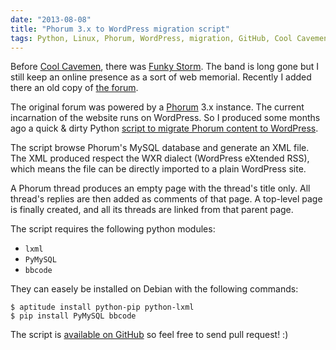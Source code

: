 ```yaml
---
date: "2013-08-08"
title: "Phorum 3.x to WordPress migration script"
tags: Python, Linux, Phorum, WordPress, migration, GitHub, Cool Cavemen, Funky Storm, Debian, aptitude, pip, lxml, bbcode, PyMySQL, MySQL, PHP
---
```


Before <a href="https://coolcavemen.com">Cool Cavemen</a>, there was <a href="https://funky-storm.com/">Funky Storm</a>. The band is long gone but I still keep an online presence as a sort of web memorial. Recently I added there an old copy of <a href="https://funky-storm.com/forum/">the forum</a>.

The original forum was powered by a <a href="https://www.phorum.org">Phorum</a> 3.x instance. The current incarnation of the website runs on WordPress. So I produced some months ago a quick & dirty Python <a href="https://github.com/kdeldycke/scripts/blob/master/phorum-to-wordpress.py">script to migrate Phorum content to WordPress</a>.

The script browse Phorum's MySQL database and generate an XML file. The XML produced respect the WXR dialect (WordPress eXtended RSS), which means the file can be directly imported to a plain WordPress site.

A Phorum thread produces an empty page with the thread's title only. All thread's replies are then added as comments of that page. A top-level page is finally created, and all its threads are linked from that parent page.

The script requires the following python modules:

  * `lxml`
  * `PyMySQL`
  * `bbcode`

They can easely be installed on Debian with the following commands:

```shell-session
$ aptitude install python-pip python-lxml
$ pip install PyMySQL bbcode
```

The script is <a href="https://github.com/kdeldycke/scripts/blob/master/phorum-to-wordpress.py">available on GitHub</a> so feel free to send pull request! :)
